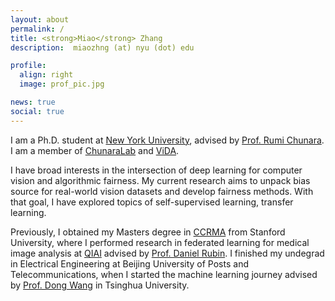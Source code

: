 ```yaml
---
layout: about
permalink: /
title: <strong>Miao</strong> Zhang
description:  miaozhng (at) nyu (dot) edu

profile:
  align: right
  image: prof_pic.jpg

news: true
social: true
---
```

I am a Ph.D. student at [New York University](https://www.nyu.edu/), advised by [Prof. Rumi Chunara](https://rumichunara.github.io/). I am a member of [ChunaraLab](https://wp.nyu.edu/chunaralab/) and [ViDA](https://vida.engineering.nyu.edu/). 

I have broad interests in the intersection of deep learning for computer vision and algorithmic fairness. 
My current research aims to unpack bias source for real-world vision datasets and develop fairness methods. With that goal, I have explored topics of self-supervised learning, transfer learning.

Previously, I obtained my Masters degree in [CCRMA](https://ccrma.stanford.edu/) from Stanford University, where I performed research in federated learning for medical image analysis at [QIAI](https://rubinlab.stanford.edu/) advised by [Prof. Daniel Rubin](https://profiles.stanford.edu/daniel-rubin). I finished my undegrad in Electrical Engineering at Beijing University of Posts and Telecommunications, when I started the machine learning journey advised by [Prof. Dong Wang](http://wangd.cslt.org/) in Tsinghua University.



